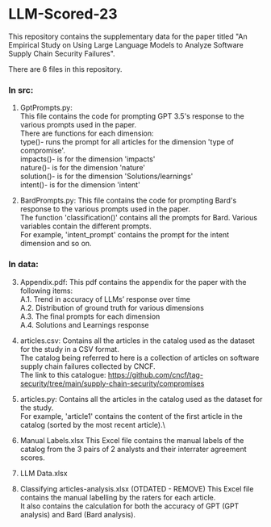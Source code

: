 # LLM-Scored-23

This repository contains the supplementary data for the paper titled "An Empirical Study on Using Large Language Models to Analyze Software Supply Chain Security Failures". 

There are 6 files in this repository. 

### In src:
1. GptPrompts.py:                                                                       
This file contains the code for prompting GPT 3.5's response to the various prompts used in the paper.\
There are functions for each dimension:\
type()- runs the prompt for all articles for the dimension 'type of compromise'. \
impacts()- is for the dimension 'impacts'\
nature()- is for the dimension 'nature'\
solution()- is for the dimension 'Solutions/learnings'\
intent()- is for the dimension 'intent'

2. BardPrompts.py:
This file contains the code for prompting Bard's response to the various prompts used in the paper.\
The function 'classification()' contains all the prompts for Bard. Various variables contain the different prompts.\
For example, 'intent_prompt' contains the prompt for the intent dimension and so on. 

### In data:
3. Appendix.pdf: 
This pdf contains the appendix for the paper with the following items: \
  A.1. Trend in accuracy of LLMs’ response over time \
  A.2. Distribution of ground truth for various dimensions \
  A.3. The final prompts for each dimension \
  A.4. Solutions and Learnings response 

5. articles.csv: 
Contains all the articles in the catalog used as the dataset for the study in a CSV format.\
The catalog being referred to here is a collection of articles on software supply chain failures collected by CNCF.\
The link to this catalogue: https://github.com/cncf/tag-security/tree/main/supply-chain-security/compromises

6. articles.py:
Contains all the articles in the catalog used as the dataset for the study.\
For example, 'article1' contains the content of the first article in the catalog (sorted by the most recent article).\

7. Manual Labels.xlsx
This Excel file contains the manual labels of the catalog from the 3 pairs of 2 analysts and their interrater agreement scores.

8. LLM Data.xlsx


3. Classifying articles-analysis.xlsx (OTDATED - REMOVE)
This Excel file contains the manual labelling by the raters for each article.\
It also contains the calculation for both the accuracy of GPT (GPT analysis) and Bard (Bard analysis).




